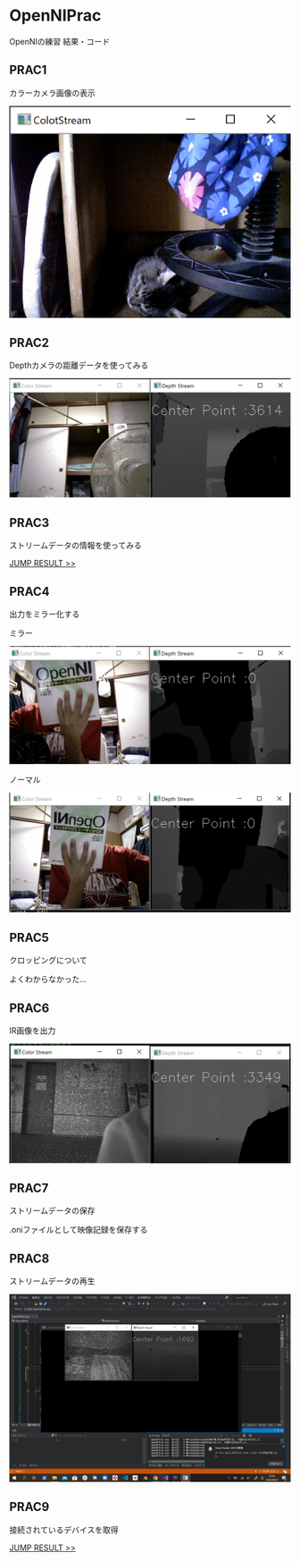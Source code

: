# OpenNIPrac
OpenNIの練習
結果・コード

## PRAC1
カラーカメラ画像の表示

![prac1](https://github.com/yosse95ai/OpenNIPrac/blob/images/images/ret1.png)
## PRAC2
Depthカメラの距離データを使ってみる

![prac1](https://github.com/yosse95ai/OpenNIPrac/blob/images/images/ret2.png)

## PRAC3
ストリームデータの情報を使ってみる

[JUMP RESULT >>](https://raw.githubusercontent.com/yosse95ai/OpenNIPrac/images/ret/ret3.txt)

## PRAC4
出力をミラー化する

ミラー

![Mirror](https://github.com/yosse95ai/OpenNIPrac/blob/images/images/mirror.png)

ノーマル

![nonMirror](https://github.com/yosse95ai/OpenNIPrac/blob/images/images/nonMirror.png)

## PRAC5
クロッピングについて

よくわからなかった...

## PRAC6
IR画像を出力

![IRStream](https://github.com/yosse95ai/OpenNIPrac/blob/images/images/ret6.png)

## PRAC7
ストリームデータの保存

.oniファイルとして映像記録を保存する

## PRAC8
ストリームデータの再生

![streamPlay](https://github.com/yosse95ai/OpenNIPrac/blob/images/images/ret8.png)

## PRAC9
接続されているデバイスを取得

[JUMP RESULT >>](https://raw.githubusercontent.com/yosse95ai/OpenNIPrac/images/ret/ret9.txt)

